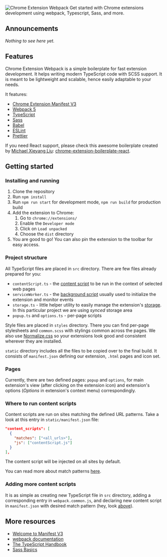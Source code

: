 ![Chrome Extension Webpack](https://user-images.githubusercontent.com/21238816/147307879-a3cb179e-3368-412a-88db-284474183884.png)
Get started with Chrome extensions development using webpack, Typescript, Sass, and more.

## Announcements

*Nothing to see here yet.*

## Features

Chrome Extension Webpack is a simple boilerplate for fast extension development. It helps writing modern TypeScript code with SCSS support. 
It is meant to be lightweight and scalable, hence easily adaptable to your needs.

It features:
- [Chrome Extension Manifest V3](https://developer.chrome.com/docs/extensions/mv3/intro/)
- [Webpack 5](https://webpack.js.org)
- [TypeScript](https://www.typescriptlang.org)
- [Sass](https://sass-lang.com)
- [Babel](https://babeljs.io/)
- [ESLint](https://eslint.org/)
- [Prettier](https://prettier.io/)

If you need React support, please check this awesome boilerplate created by [Michael Xieyang Liu](https://github.com/lxieyang): [chrome-extension-boilerplate-react](https://github.com/lxieyang/chrome-extension-boilerplate-react).

## Getting started

### Installing and running

1. Clone the repository
2. Run ```npm install```
3. Run ```npm run start``` for development mode, ```npm run build``` for production build
4. Add the extension to Chrome:
    1. Go to ```chrome://extensions/```
    2. Enable the ```Developer mode```
    3. Click on ```Load unpacked```
    4. Choose the ```dist``` directory
5. You are good to go! You can also pin the extension to the toolbar for easy access.

### Project structure

All TypeScript files are placed in ```src``` directory. There are few files already prepared for you:
- ```contentScript.ts``` - the [content script](https://developer.chrome.com/docs/extensions/mv3/content_scripts/) to be run in the context of selected web pages
- ```serviceWorker.ts``` - the [background script](https://developer.chrome.com/docs/extensions/mv3/service_workers/) usually used to initialize the extension and monitor events
- ```storage.ts``` - little helper utility to easily manage the extension's [storage](https://developer.chrome.com/docs/extensions/reference/storage/). In this particular project we are using *synced* storage area
- ```popup.ts``` and ```options.ts``` - per-page scripts

Style files are placed in ```styles``` directory. There you can find per-page stylesheets and ```common.scss``` with stylings common across the pages.
We also use [Normalize.css](https://necolas.github.io/normalize.css/) so your extensions look good and consistent wherever they are installed.

```static``` directory includes all the files to be copied over to the final build. It consists of ```manifest.json``` defining our extension, ```.html``` pages and icon set.

### Pages

Currently, there are two defined pages: ```popup``` and ```options```, for main extension's view (after clicking on the extension icon) and extension's options (*Options* in extension's context menu) correspondingly.

### Where to run content scripts

Content scripts are run on sites matching the defined URL patterns. Take a look at this entry in ```static/manifest.json``` file:

```json
"content_scripts": [
  {
    "matches": ["<all_urls>"],
    "js": ["contentScript.js"]
  }
],
```

The content script will be injected on all sites by default. 

You can read more about match patterns [here](https://developer.chrome.com/docs/extensions/mv3/match_patterns/).

### Adding more content scripts

It is as simple as creating new TypeScript file in ```src``` directory, adding a corresponding entry in ```webpack.common.js```, and declaring new content script in ```manifest.json``` with desired match pattern (hey, look [above](#where-to-run-content-scripts)). 

## More resources

- [Welcome to Manifest V3](https://developer.chrome.com/docs/extensions/mv3/intro/)
- [webpack documentation](https://webpack.js.org/concepts/)
- [The TypeScript Handbook](https://www.typescriptlang.org/docs/handbook/intro.html)
- [Sass Basics](https://sass-lang.com/guide)
